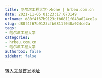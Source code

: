 ```yaml
---
title: 哈尔滨工程大学->None | hrbeu.com.cn
date: 2021-11-05 01:23:17.073149
urlname: d80f4f67b9123cfb6811f048a024ce2a
slug: d80f4f67b9123cfb6811f048a024ce2a
tags: 
- 哈尔滨工程大学
categories:
- hrbeu.com.cn
- 哈尔滨工程大学
authorbox: false
sidebar: false
---
```





[转入文章首发地址](https://mp.weixin.qq.com/s/PtPgP2z4dkJuQeA6yGz55A)